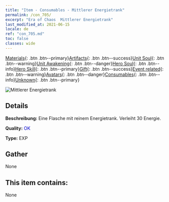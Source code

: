 ```yaml
---
title: "Item - Consumables - Mittlerer Energietrank"
permalink: /con_705/
excerpt: "Era of Chaos  Mittlerer Energietrank"
last_modified_at: 2021-06-15
locale: de
ref: "con_705.md"
toc: false
classes: wide
---
```

 [Materials](/ItemsDE/){: .btn .btn--primary}[Artifacts](/ItemsDE/Artifacts/){: .btn .btn--success}[Unit Soul](/ItemsDE/UnitSoul/){: .btn .btn--warning}[Unit Awakening](/ItemsDE/UnitAwakening/){: .btn .btn--danger}[Hero Soul](/ItemsDE/HeroSoul/){: .btn .btn--info}[Hero Skill](/ItemsDE/HeroSkill/){: .btn .btn--primary}[Gift](/ItemsDE/Gift/){: .btn .btn--success}[Event related](/ItemsDE/Events/){: .btn .btn--warning}[Avatars](/ItemsDE/Avatars/){: .btn .btn--danger}[Consumables](/ItemsDE/Consumables/){: .btn .btn--info}[Unknown](/ItemsDE/Unknown/){: .btn .btn--primary}

 ![Mittlerer Energietrank](/images/t/i_505.png)

## Details
 **Beschreibung:** Eine Flasche mit reinem Energietrank. Verleiht 30 Energie.

 **Quality:** <span style="color: #0000CD">OK</span>

 **Type:** EXP

## Gather

  None

## This item contains:

  None

